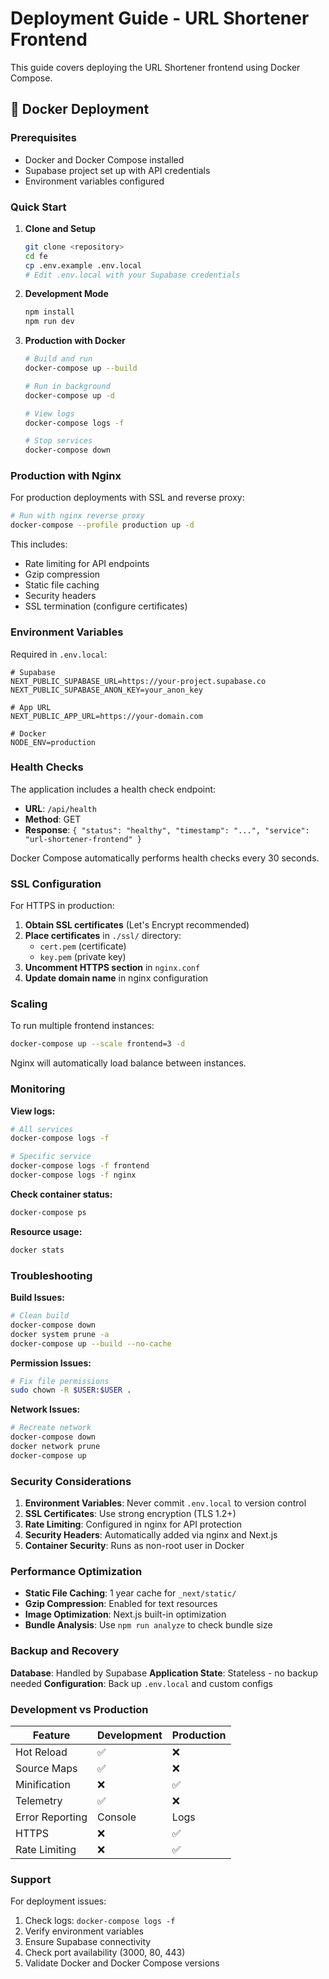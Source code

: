 # Deployment Guide - URL Shortener Frontend

This guide covers deploying the URL Shortener frontend using Docker Compose.

## 🐳 Docker Deployment

### Prerequisites
- Docker and Docker Compose installed
- Supabase project set up with API credentials
- Environment variables configured

### Quick Start

1. **Clone and Setup**
   ```bash
   git clone <repository>
   cd fe
   cp .env.example .env.local
   # Edit .env.local with your Supabase credentials
   ```

2. **Development Mode**
   ```bash
   npm install
   npm run dev
   ```

3. **Production with Docker**
   ```bash
   # Build and run
   docker-compose up --build

   # Run in background
   docker-compose up -d

   # View logs
   docker-compose logs -f

   # Stop services
   docker-compose down
   ```

### Production with Nginx

For production deployments with SSL and reverse proxy:

```bash
# Run with nginx reverse proxy
docker-compose --profile production up -d
```

This includes:
- Rate limiting for API endpoints
- Gzip compression
- Static file caching
- Security headers
- SSL termination (configure certificates)

### Environment Variables

Required in `.env.local`:

```env
# Supabase
NEXT_PUBLIC_SUPABASE_URL=https://your-project.supabase.co
NEXT_PUBLIC_SUPABASE_ANON_KEY=your_anon_key

# App URL
NEXT_PUBLIC_APP_URL=https://your-domain.com

# Docker
NODE_ENV=production
```

### Health Checks

The application includes a health check endpoint:
- **URL**: `/api/health`
- **Method**: GET
- **Response**: `{ "status": "healthy", "timestamp": "...", "service": "url-shortener-frontend" }`

Docker Compose automatically performs health checks every 30 seconds.

### SSL Configuration

For HTTPS in production:

1. **Obtain SSL certificates** (Let's Encrypt recommended)
2. **Place certificates** in `./ssl/` directory:
   - `cert.pem` (certificate)
   - `key.pem` (private key)
3. **Uncomment HTTPS section** in `nginx.conf`
4. **Update domain name** in nginx configuration

### Scaling

To run multiple frontend instances:

```bash
docker-compose up --scale frontend=3 -d
```

Nginx will automatically load balance between instances.

### Monitoring

**View logs:**
```bash
# All services
docker-compose logs -f

# Specific service
docker-compose logs -f frontend
docker-compose logs -f nginx
```

**Check container status:**
```bash
docker-compose ps
```

**Resource usage:**
```bash
docker stats
```

### Troubleshooting

**Build Issues:**
```bash
# Clean build
docker-compose down
docker system prune -a
docker-compose up --build --no-cache
```

**Permission Issues:**
```bash
# Fix file permissions
sudo chown -R $USER:$USER .
```

**Network Issues:**
```bash
# Recreate network
docker-compose down
docker network prune
docker-compose up
```

### Security Considerations

1. **Environment Variables**: Never commit `.env.local` to version control
2. **SSL Certificates**: Use strong encryption (TLS 1.2+)
3. **Rate Limiting**: Configured in nginx for API protection
4. **Security Headers**: Automatically added via nginx and Next.js
5. **Container Security**: Runs as non-root user in Docker

### Performance Optimization

- **Static File Caching**: 1 year cache for `_next/static/`
- **Gzip Compression**: Enabled for text resources
- **Image Optimization**: Next.js built-in optimization
- **Bundle Analysis**: Use `npm run analyze` to check bundle size

### Backup and Recovery

**Database**: Handled by Supabase
**Application State**: Stateless - no backup needed
**Configuration**: Back up `.env.local` and custom configs

### Development vs Production

| Feature | Development | Production |
|---------|-------------|------------|
| Hot Reload | ✅ | ❌ |
| Source Maps | ✅ | ❌ |
| Minification | ❌ | ✅ |
| Telemetry | ✅ | ❌ |
| Error Reporting | Console | Logs |
| HTTPS | ❌ | ✅ |
| Rate Limiting | ❌ | ✅ |

### Support

For deployment issues:
1. Check logs: `docker-compose logs -f`
2. Verify environment variables
3. Ensure Supabase connectivity
4. Check port availability (3000, 80, 443)
5. Validate Docker and Docker Compose versions